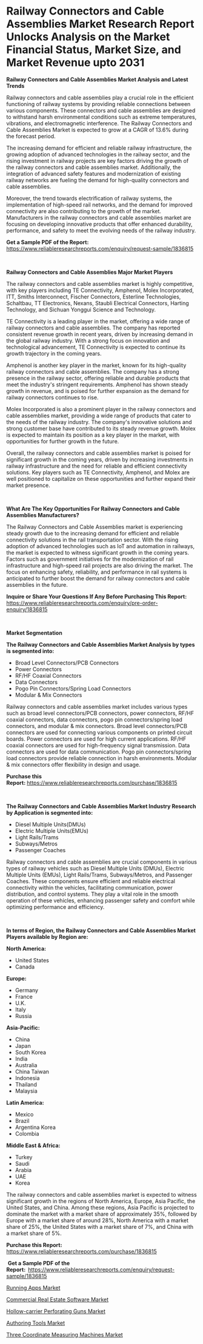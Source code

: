 <p><h1>Railway Connectors and Cable Assemblies Market Research Report Unlocks Analysis on the Market Financial Status, Market Size, and Market Revenue upto 2031</h1></p><p><strong>Railway Connectors and Cable Assemblies Market Analysis and Latest Trends</strong></p>
<p><p>Railway connectors and cable assemblies play a crucial role in the efficient functioning of railway systems by providing reliable connections between various components. These connectors and cable assemblies are designed to withstand harsh environmental conditions such as extreme temperatures, vibrations, and electromagnetic interference. The Railway Connectors and Cable Assemblies Market is expected to grow at a CAGR of 13.6% during the forecast period.</p><p>The increasing demand for efficient and reliable railway infrastructure, the growing adoption of advanced technologies in the railway sector, and the rising investment in railway projects are key factors driving the growth of the railway connectors and cable assemblies market. Additionally, the integration of advanced safety features and modernization of existing railway networks are fueling the demand for high-quality connectors and cable assemblies.</p><p>Moreover, the trend towards electrification of railway systems, the implementation of high-speed rail networks, and the demand for improved connectivity are also contributing to the growth of the market. Manufacturers in the railway connectors and cable assemblies market are focusing on developing innovative products that offer enhanced durability, performance, and safety to meet the evolving needs of the railway industry.</p></p>
<p><strong>Get a Sample PDF of the Report:&nbsp;</strong> <a href="https://www.reliableresearchreports.com/enquiry/request-sample/1836815">https://www.reliableresearchreports.com/enquiry/request-sample/1836815</a></p>
<p>&nbsp;</p>
<p><strong>Railway Connectors and Cable Assemblies Major Market Players</strong></p>
<p><p>The railway connectors and cable assemblies market is highly competitive, with key players including TE Connectivity, Amphenol, Molex Incorporated, ITT, Smiths Interconnect, Fischer Connectors, Esterline Technologies, Schaltbau, TT Electronics, Nexans, Staubli Electrical Connectors, Harting Technology, and Sichuan Yonggui Science and Technology.</p><p>TE Connectivity is a leading player in the market, offering a wide range of railway connectors and cable assemblies. The company has reported consistent revenue growth in recent years, driven by increasing demand in the global railway industry. With a strong focus on innovation and technological advancement, TE Connectivity is expected to continue its growth trajectory in the coming years.</p><p>Amphenol is another key player in the market, known for its high-quality railway connectors and cable assemblies. The company has a strong presence in the railway sector, offering reliable and durable products that meet the industry's stringent requirements. Amphenol has shown steady growth in revenue, and is poised for further expansion as the demand for railway connectors continues to rise.</p><p>Molex Incorporated is also a prominent player in the railway connectors and cable assemblies market, providing a wide range of products that cater to the needs of the railway industry. The company's innovative solutions and strong customer base have contributed to its steady revenue growth. Molex is expected to maintain its position as a key player in the market, with opportunities for further growth in the future.</p><p>Overall, the railway connectors and cable assemblies market is poised for significant growth in the coming years, driven by increasing investments in railway infrastructure and the need for reliable and efficient connectivity solutions. Key players such as TE Connectivity, Amphenol, and Molex are well positioned to capitalize on these opportunities and further expand their market presence.</p></p>
<p>&nbsp;</p>
<p><strong>What Are The Key Opportunities For Railway Connectors and Cable Assemblies Manufacturers?</strong></p>
<p><p>The Railway Connectors and Cable Assemblies market is experiencing steady growth due to the increasing demand for efficient and reliable connectivity solutions in the rail transportation sector. With the rising adoption of advanced technologies such as IoT and automation in railways, the market is expected to witness significant growth in the coming years. Factors such as government initiatives for the modernization of rail infrastructure and high-speed rail projects are also driving the market. The focus on enhancing safety, reliability, and performance in rail systems is anticipated to further boost the demand for railway connectors and cable assemblies in the future.</p></p>
<p><strong>Inquire or Share Your Questions If Any Before Purchasing This Report:</strong> <a href="https://www.reliableresearchreports.com/enquiry/pre-order-enquiry/1836815">https://www.reliableresearchreports.com/enquiry/pre-order-enquiry/1836815</a></p>
<p>&nbsp;</p>
<p><strong>Market Segmentation</strong></p>
<p><strong>The Railway Connectors and Cable Assemblies Market Analysis by types is segmented into:</strong></p>
<p><ul><li>Broad Level Connectors/PCB Connectors</li><li>Power Connectors</li><li>RF/HF Coaxial Connectors</li><li>Data Connectors</li><li>Pogo Pin Connectors/Spring Load Connectors</li><li>Modular & Mix Connectors</li></ul></p>
<p><p>Railway connectors and cable assemblies market includes various types such as broad level connectors/PCB connectors, power connectors, RF/HF coaxial connectors, data connectors, pogo pin connectors/spring load connectors, and modular & mix connectors. Broad level connectors/PCB connectors are used for connecting various components on printed circuit boards. Power connectors are used for high current applications. RF/HF coaxial connectors are used for high-frequency signal transmission. Data connectors are used for data communication. Pogo pin connectors/spring load connectors provide reliable connection in harsh environments. Modular & mix connectors offer flexibility in design and usage.</p></p>
<p><strong>Purchase this Report:&nbsp;</strong><a href="https://www.reliableresearchreports.com/purchase/1836815">https://www.reliableresearchreports.com/purchase/1836815</a></p>
<p>&nbsp;</p>
<p><strong>The Railway Connectors and Cable Assemblies Market Industry Research by Application is segmented into:</strong></p>
<p><ul><li>Diesel Multiple Units(DMUs)</li><li>Electric Multiple Units(EMUs)</li><li>Light Rails/Trams</li><li>Subways/Metros</li><li>Passenger Coaches</li></ul></p>
<p><p>Railway connectors and cable assemblies are crucial components in various types of railway vehicles such as Diesel Multiple Units (DMUs), Electric Multiple Units (EMUs), Light Rails/Trams, Subways/Metros, and Passenger Coaches. These components ensure efficient and reliable electrical connectivity within the vehicles, facilitating communication, power distribution, and control systems. They play a vital role in the smooth operation of these vehicles, enhancing passenger safety and comfort while optimizing performance and efficiency.</p></p>
<p>&nbsp;</p>
<p><strong>In terms of Region, the Railway Connectors and Cable Assemblies Market Players available by Region are:</strong></p>
<p>
    <p> <strong> North America: </strong>
        <ul>
            <li>United States</li>
            <li>Canada</li>
        </ul>
        </p> 
    <p> <strong> Europe: </strong>
        <ul>
            <li>Germany</li>
            <li>France</li>
            <li>U.K.</li>
            <li>Italy</li>
            <li>Russia</li>
        </ul>
        </p> 
    <p> <strong> Asia-Pacific: </strong>
        <ul>
            <li>China</li>
            <li>Japan</li>
            <li>South Korea</li>
            <li>India</li>
            <li>Australia</li>
            <li>China Taiwan</li>
            <li>Indonesia</li>
            <li>Thailand</li>
            <li>Malaysia</li>
        </ul>
        </p> 
    <p> <strong> Latin America: </strong>
        <ul>
            <li>Mexico</li>
            <li>Brazil</li>
            <li>Argentina Korea</li>
            <li>Colombia</li>
        </ul>
        </p> 
    <p> <strong> Middle East & Africa: </strong>
        <ul>
            <li>Turkey</li>
            <li>Saudi</li>
            <li>Arabia</li>
            <li>UAE</li>
            <li>Korea</li>
        </ul>
    </p>
    </p>
<p><p>The railway connectors and cable assemblies market is expected to witness significant growth in the regions of North America, Europe, Asia Pacific, the United States, and China. Among these regions, Asia Pacific is projected to dominate the market with a market share of approximately 35%, followed by Europe with a market share of around 28%, North America with a market share of 25%, the United States with a market share of 7%, and China with a market share of 5%.</p></p>
<p><strong>Purchase this Report: </strong><a href="https://www.reliableresearchreports.com/purchase/1836815">https://www.reliableresearchreports.com/purchase/1836815</a></p>
<p>&nbsp;<strong>Get a Sample PDF of the Report:&nbsp;&nbsp;</strong><a href="https://www.reliableresearchreports.com/enquiry/request-sample/1836815">https://www.reliableresearchreports.com/enquiry/request-sample/1836815</a></p>
<p><strong></strong></p>
<p><p><a href="https://medium.com/@charityrice25/running-apps-market-size-market-outlook-and-market-forecast-2024-to-2031-b199a0718c45">Running Apps Market</a></p><p><a href="https://medium.com/@charityrice25/commercial-real-estate-software-market-outlook-industry-overview-and-forecast-2024-to-2031-ed3f89eb7268">Commercial Real Estate Software Market</a></p><p><a href="https://github.com/suaretopek9/Market-Research-Report-List-1/blob/main/hollow-carrier-perforating-guns-market.md">Hollow-carrier Perforating Guns Market</a></p><p><a href="https://medium.com/@charityrice25/decoding-authoring-tools-market-metrics-market-share-trends-and-growth-patterns-648e20aa3e10">Authoring Tools Market</a></p><p><a href="https://github.com/moyahfrancoestellec51j635wcx/Market-Research-Report-List-1/blob/main/three-coordinate-measuring-machines-market.md">Three Coordinate Measuring Machines Market</a></p></p>